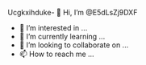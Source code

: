 Ucgkxihduke- 👋 Hi, I’m @E5dLsZj9DXF
- 👀 I’m interested in ...
- 🌱 I’m currently learning ...
- 💞️ I’m looking to collaborate on ...
- 📫 How to reach me ...

<!---
E5dLsZj9DXF/E5dLsZj9DXF is a ✨ special ✨ repository because its `README.md` (this file) appears on your GitHub profile.
You can click the Preview link to take a look at your changes.
--->
